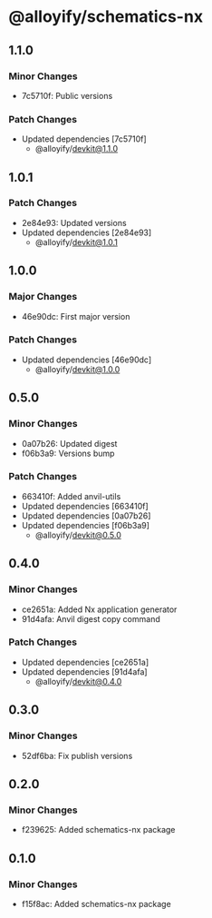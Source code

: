 # @alloyify/schematics-nx

## 1.1.0

### Minor Changes

- 7c5710f: Public versions

### Patch Changes

- Updated dependencies [7c5710f]
  - @alloyify/devkit@1.1.0

## 1.0.1

### Patch Changes

- 2e84e93: Updated versions
- Updated dependencies [2e84e93]
  - @alloyify/devkit@1.0.1

## 1.0.0

### Major Changes

- 46e90dc: First major version

### Patch Changes

- Updated dependencies [46e90dc]
  - @alloyify/devkit@1.0.0

## 0.5.0

### Minor Changes

- 0a07b26: Updated digest
- f06b3a9: Versions bump

### Patch Changes

- 663410f: Added anvil-utils
- Updated dependencies [663410f]
- Updated dependencies [0a07b26]
- Updated dependencies [f06b3a9]
  - @alloyify/devkit@0.5.0

## 0.4.0

### Minor Changes

- ce2651a: Added Nx application generator
- 91d4afa: Anvil digest copy command

### Patch Changes

- Updated dependencies [ce2651a]
- Updated dependencies [91d4afa]
  - @alloyify/devkit@0.4.0

## 0.3.0

### Minor Changes

- 52df6ba: Fix publish versions

## 0.2.0

### Minor Changes

- f239625: Added schematics-nx package

## 0.1.0

### Minor Changes

- f15f8ac: Added schematics-nx package
